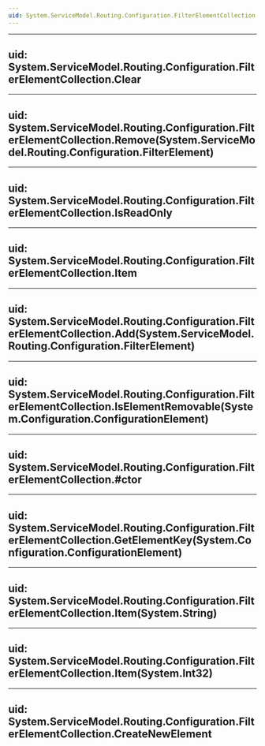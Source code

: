 ```yaml
---
uid: System.ServiceModel.Routing.Configuration.FilterElementCollection
---
```


---
uid: System.ServiceModel.Routing.Configuration.FilterElementCollection.Clear
---

---
uid: System.ServiceModel.Routing.Configuration.FilterElementCollection.Remove(System.ServiceModel.Routing.Configuration.FilterElement)
---

---
uid: System.ServiceModel.Routing.Configuration.FilterElementCollection.IsReadOnly
---

---
uid: System.ServiceModel.Routing.Configuration.FilterElementCollection.Item
---

---
uid: System.ServiceModel.Routing.Configuration.FilterElementCollection.Add(System.ServiceModel.Routing.Configuration.FilterElement)
---

---
uid: System.ServiceModel.Routing.Configuration.FilterElementCollection.IsElementRemovable(System.Configuration.ConfigurationElement)
---

---
uid: System.ServiceModel.Routing.Configuration.FilterElementCollection.#ctor
---

---
uid: System.ServiceModel.Routing.Configuration.FilterElementCollection.GetElementKey(System.Configuration.ConfigurationElement)
---

---
uid: System.ServiceModel.Routing.Configuration.FilterElementCollection.Item(System.String)
---

---
uid: System.ServiceModel.Routing.Configuration.FilterElementCollection.Item(System.Int32)
---

---
uid: System.ServiceModel.Routing.Configuration.FilterElementCollection.CreateNewElement
---
